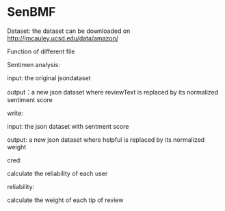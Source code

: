 # SenBMF
Dataset: the dataset can be downloaded  on http://jmcauley.ucsd.edu/data/amazon/

Function of different file

Sentimen analysis:

input: the original jsondataset

output：a new json dataset where reviewText is replaced by its normalized sentiment score

write:

input: the json dataset with sentment score

output: a new json dataset where helpful is replaced by its normalized weight

cred:

calculate the reliability of each user

reliability:

calculate the weight of each tip of review
